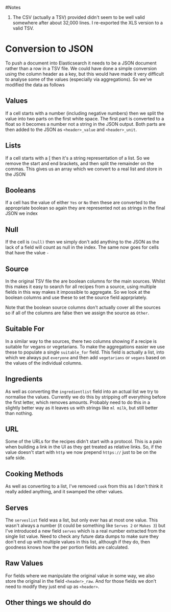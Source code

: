 #Notes

1. The CSV (actually a TSV) provided didn't seem to be well valid somewhere
after about 32,000 lines. I re-exported the XLS version to a valid TSV.


# Conversion to JSON

To push a document into Elasticsearch it needs to be a JSON document rather
than a row in a TSV file. We could have done a simple conversion using the 
column header as a key, but this would have made it very difficult to
analyse some of the values (especially via aggregations). So we've modified
the data as follows

## Values

If a cell starts with a number (including negative numbers) then we split the
value into two parts on the first white space. The first part is converted to
a float so it becomes a number not a string in the JSON output. Both parts
are then added to the JSON as `<header>_value` and `<header>_unit`.

## Lists

If a cell starts with a [ then it's a string representation of a list. So we
remove the start and end brackets, and then split the remainder on the commas.
This gives us an array which we convert to a real list and store in the JSON

## Booleans

If a cell has the value of either `Yes` or `No` then these are converted to
the appropriate boolean so again they are represented not as strings in the
final JSON we index

## Null

If the cell is `(null)` then we simply don't add anything to the JSON as the
lack of a field will count as null in the index. The same now goes for cells
that have the value `-`

## Source

In the original TSV file the are boolean columns for the main sources. Whilst
this makes it easy to search for all recipes from a source, using multiple
fields in this way makes it impossible to aggregate. So we look at the boolean
columns and use these to set the source field apprpriately.

Note that the boolean source columns don't actually cover all the sources so
if all of the columns are false then we assign the source as `Other`.

## Suitable For

In a similar way to the sources, there two columns showing if a recipe is
suitable for vegans or vegetarians. To make the aggregations easier we use
these to populate a single `suitable_for` field. This field is actually a
list, into which we always put `everyone` and then add `vegetarians` or
`vegans` based on the values of the individual columns.

## Ingredients

As well as converting the `ingredientlist` field into an actual list we try
to normalise the values. Currently we do this by stripping off everything
before the first letter, which removes amounts. Probably need to do this in
a slightly better way as it leaves us with strings like `ml milk`, but still
better than nothing.

## URL

Some of the URLs for the recipes didn't start with a protocol. This is a pain
when building a link in the UI as they get treated as relative links. So, if
the value doesn't start with `http` we now prepend `https://` just to be on the
safe side.

## Cooking Methods

As well as converting to a list, I've removed `cook` from this as I don't think
it really added anything, and it swamped the other values.

## Serves

The `serveslist` field was a list, but only ever has at most one value. This
wasn't always a number (it could be something like `Serves 2` or `Makes 3`) but
I've introduced a new field `serves` which is a real number extracted from the
single list value. Need to check any future data dumps to make sure they don't
end up with multiple values in this list, although if they do, then goodness
knows how the per portion fields are calculated.

## Raw Values

For fields where we manipulate the original value in some way, we also store
the original in the field `<header>_raw`. And for those fields we don't need
to modify they just end up as `<header>`.

## Other things we should do

